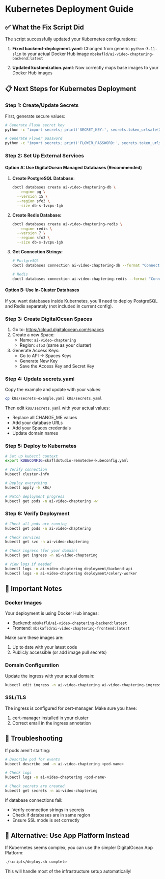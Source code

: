 # Kubernetes Deployment Guide

## ✅ What the Fix Script Did

The script successfully updated your Kubernetes configurations:

1. **Fixed backend-deployment.yaml**: Changed from generic `python:3.11-slim` to your actual Docker Hub image `mbskafld/ai-video-chaptering-backend:latest`

2. **Updated kustomization.yaml**: Now correctly maps base images to your Docker Hub images

## 📋 Next Steps for Kubernetes Deployment

### Step 1: Create/Update Secrets

First, generate secure values:

```bash
# Generate Flask secret key
python -c "import secrets; print('SECRET_KEY:', secrets.token_urlsafe(32))"

# Generate Flower password
python -c "import secrets; print('FLOWER_PASSWORD:', secrets.token_urlsafe(16))"
```

### Step 2: Set Up External Services

#### Option A: Use DigitalOcean Managed Databases (Recommended)

1. **Create PostgreSQL Database:**
   ```bash
   doctl databases create ai-video-chaptering-db \
     --engine pg \
     --version 15 \
     --region sfo3 \
     --size db-s-1vcpu-1gb
   ```

2. **Create Redis Database:**
   ```bash
   doctl databases create ai-video-chaptering-redis \
     --engine redis \
     --version 7 \
     --region sfo3 \
     --size db-s-1vcpu-1gb
   ```

3. **Get Connection Strings:**
   ```bash
   # PostgreSQL
   doctl databases connection ai-video-chaptering-db --format "Connection string"
   
   # Redis
   doctl databases connection ai-video-chaptering-redis --format "Connection string"
   ```

#### Option B: Use In-Cluster Databases
If you want databases inside Kubernetes, you'll need to deploy PostgreSQL and Redis separately (not included in current config).

### Step 3: Create DigitalOcean Spaces

1. Go to: https://cloud.digitalocean.com/spaces
2. Create a new Space:
   - Name: `ai-video-chaptering`
   - Region: `sfo3` (same as your cluster)
3. Generate Access Keys:
   - Go to API → Spaces Keys
   - Generate New Key
   - Save the Access Key and Secret Key

### Step 4: Update secrets.yaml

Copy the example and update with your values:

```bash
cp k8s/secrets-example.yaml k8s/secrets.yaml
```

Then edit `k8s/secrets.yaml` with your actual values:
- Replace all CHANGE_ME values
- Add your database URLs
- Add your Spaces credentials
- Update domain names

### Step 5: Deploy to Kubernetes

```bash
# Set up kubectl context
export KUBECONFIG=skafldstudio-remotedev-kubeconfig.yaml

# Verify connection
kubectl cluster-info

# Deploy everything
kubectl apply -k k8s/

# Watch deployment progress
kubectl get pods -n ai-video-chaptering -w
```

### Step 6: Verify Deployment

```bash
# Check all pods are running
kubectl get pods -n ai-video-chaptering

# Check services
kubectl get svc -n ai-video-chaptering

# Check ingress (for your domain)
kubectl get ingress -n ai-video-chaptering

# View logs if needed
kubectl logs -n ai-video-chaptering deployment/backend-api
kubectl logs -n ai-video-chaptering deployment/celery-worker
```

## 🚨 Important Notes

### Docker Images
Your deployment is using Docker Hub images:
- Backend: `mbskafld/ai-video-chaptering-backend:latest`
- Frontend: `mbskafld/ai-video-chaptering-frontend:latest`

Make sure these images are:
1. Up to date with your latest code
2. Publicly accessible (or add image pull secrets)

### Domain Configuration
Update the ingress with your actual domain:
```bash
kubectl edit ingress -n ai-video-chaptering ai-video-chaptering-ingress
```

### SSL/TLS
The ingress is configured for cert-manager. Make sure you have:
1. cert-manager installed in your cluster
2. Correct email in the ingress annotation

## 🔧 Troubleshooting

If pods aren't starting:
```bash
# Describe pod for events
kubectl describe pod -n ai-video-chaptering <pod-name>

# Check logs
kubectl logs -n ai-video-chaptering <pod-name>

# Check secrets are created
kubectl get secrets -n ai-video-chaptering
```

If database connections fail:
- Verify connection strings in secrets
- Check if databases are in same region
- Ensure SSL mode is set correctly

## 🎯 Alternative: Use App Platform Instead

If Kubernetes seems complex, you can use the simpler DigitalOcean App Platform:

```bash
./scripts/deploy.sh complete
```

This will handle most of the infrastructure setup automatically!